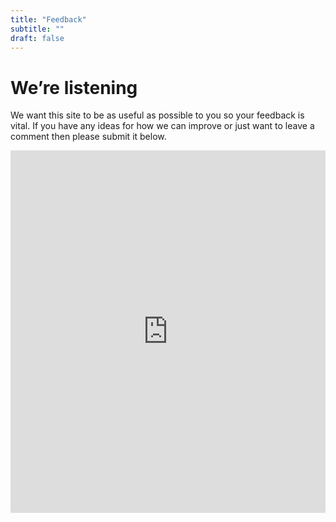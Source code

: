 ```yaml
---
title: "Feedback"
subtitle: ""
draft: false
---
```


# We’re listening

We want this site to be as useful as possible to you so your feedback is vital. If you have any ideas for how we can improve or just want to leave a comment then please submit it below.

<!-- Future features we’re working on:

- Quizzes to test your knowledge of the modules
- Mission content to help you get them signed off
- Other fun activities to do at home -->

<!-- ## Submit feedback -->

<iframe src="https://docs.google.com/forms/d/e/1FAIpQLSekjKgvrtOpHLqeXI2jp4jR4WiToxrjoI8fPlEyetxBM4uvqg/viewform?embedded=true" width="100%" height="580px" frameborder="0" marginheight="0" marginwidth="0">Loading…</iframe>
